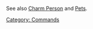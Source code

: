 See also [Charm Person](Charm_Person.md "wikilink") and
[Pets](:Category:_Pets.md "wikilink").

[Category: Commands](Category:_Commands "wikilink")
